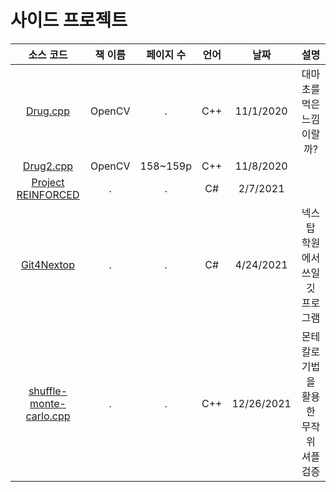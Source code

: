 # 사이드 프로젝트
|소스 코드|책 이름|페이지 수|언어|날짜|설명|
|:---:|:---:|:---:|:---:|:---:|:---:|
|[Drug.cpp](./Side%20Projects/Drug.cpp)|OpenCV|.|C++|11/1/2020|대마초를 먹은 느낌이랄까?|
|[Drug2.cpp](./Side%20Projects/Drug2.cpp)|OpenCV|158~159p|C++|11/8/2020|
|[Project REINFORCED](https://github.com/Luigi38/ProjectReinforced)|.|.|C#|2/7/2021|
|[Git4Nextop](https://github.com/MineEric64/Git4Nextop)|.|.|C#|4/24/2021|넥스탑 학원에서 쓰일 깃 프로그램|
|[shuffle-monte-carlo.cpp](./Side%20Projects/shuffle-monte-carlo.cpp)|.|.|C++|12/26/2021|몬테 칼로 기법을 활용한 무작위 셔플 검증|